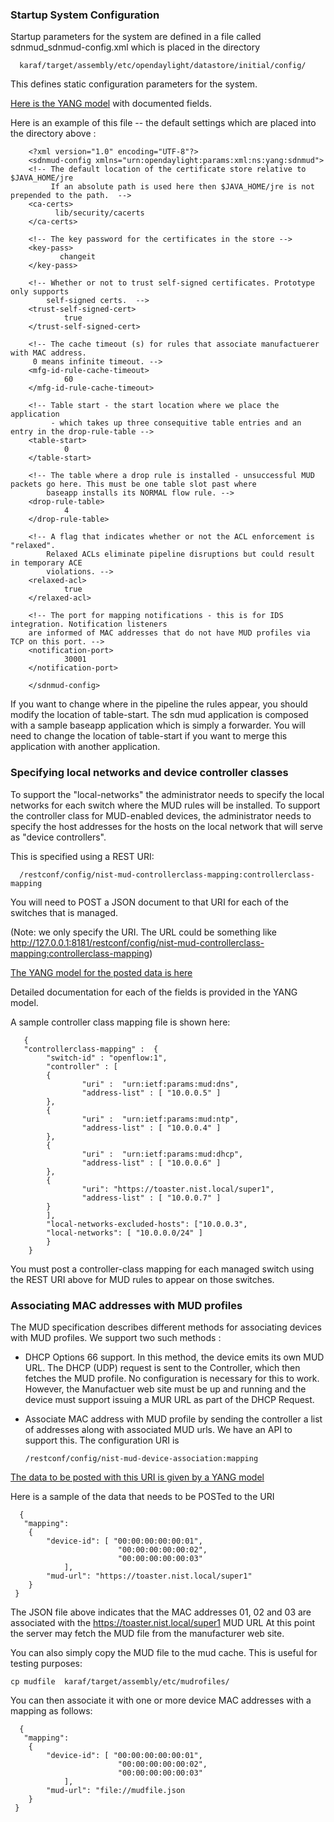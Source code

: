 ### Startup System Configuration ###

Startup parameters for the system are defined in a file called sdnmud\_sdnmud-config.xml which is placed in the directory 

      karaf/target/assembly/etc/opendaylight/datastore/initial/config/

This defines static configuration parameters for the system.

[Here is the YANG model](../../sdnmud-aggregator/api/src/main/yang/sdnmud.yang)  with documented fields.

Here is an example of this file -- the default settings which are placed into the directory above :

        <?xml version="1.0" encoding="UTF-8"?>
        <sdnmud-config xmlns="urn:opendaylight:params:xml:ns:yang:sdnmud">
        <!-- The default location of the certificate store relative to $JAVA_HOME/jre
             If an absolute path is used here then $JAVA_HOME/jre is not prepended to the path.  -->
        <ca-certs> 
              lib/security/cacerts
        </ca-certs> 

        <!-- The key password for the certificates in the store -->
        <key-pass> 
               changeit
        </key-pass>

        <!-- Whether or not to trust self-signed certificates. Prototype only supports 
            self-signed certs.  -->
        <trust-self-signed-cert> 
                true
        </trust-self-signed-cert> 

        <!-- The cache timeout (s) for rules that associate manufactuerer with MAC address. 
         0 means infinite timeout. -->
        <mfg-id-rule-cache-timeout>
                60
        </mfg-id-rule-cache-timeout>

        <!-- Table start - the start location where we place the application 
             - which takes up three consequitive table entries and an entry in the drop-rule-table -->
        <table-start>
                0
        </table-start>

        <!-- The table where a drop rule is installed - unsuccessful MUD packets go here. This must be one table slot past where 
            baseapp installs its NORMAL flow rule. -->
        <drop-rule-table>
                4
        </drop-rule-table>

        <!-- A flag that indicates whether or not the ACL enforcement is "relaxed". 
            Relaxed ACLs eliminate pipeline disruptions but could result in temporary ACE 
            violations. -->
        <relaxed-acl>
                true
        </relaxed-acl>

        <!-- The port for mapping notifications - this is for IDS integration. Notification listeners
        are informed of MAC addresses that do not have MUD profiles via TCP on this port. -->
        <notification-port>
                30001
        </notification-port>

        </sdnmud-config>

If you want to change where in the pipeline the rules appear, you should
modify the location of table-start. The sdn mud application is composed
with a sample baseapp application which is simply a forwarder. You will
need to change the location of table-start if you want to merge this
application with another application.

### Specifying local networks and device controller classes ###

To support the "local-networks" the administrator needs to specify the
local networks for each switch where the MUD rules will be installed.
To support the controller class for MUD-enabled devices, the administrator
needs to specify the host addresses for the hosts on the local network
that will serve as "device controllers".

This is specified using a REST URI:

      /restconf/config/nist-mud-controllerclass-mapping:controllerclass-mapping

You will need to POST a JSON document to that URI for each of the switches that is managed.


(Note: we only specify the URI. 
The URL could be something like http://127.0.0.1:8181/restconf/config/nist-mud-controllerclass-mapping:controllerclass-mapping)


[The YANG model for the posted data is here](../../sdnmud-aggregator/api/src/main/yang/nist-mud-controllerclass-mapping.yang)

Detailed documentation for each of the fields is provided in the YANG model.

A sample controller class mapping file is shown here:

       {
       "controllerclass-mapping" :  {
            "switch-id" : "openflow:1",
            "controller" : [
            {
                    "uri" :  "urn:ietf:params:mud:dns",
                    "address-list" : [ "10.0.0.5" ]
            },
            {
                    "uri" :  "urn:ietf:params:mud:ntp",
                    "address-list" : [ "10.0.0.4" ]
            },
            {
                    "uri" :  "urn:ietf:params:mud:dhcp",
                    "address-list" : [ "10.0.0.6" ]
            },
            {
                    "uri": "https://toaster.nist.local/super1",
                    "address-list" : [ "10.0.0.7" ]
            }
            ],
            "local-networks-excluded-hosts": ["10.0.0.3",
            "local-networks": [ "10.0.0.0/24" ]
            }
        }


You must post a controller-class mapping for each managed switch using the REST URI above for MUD rules
to appear on those switches. 


### Associating MAC addresses with MUD profiles ###

The MUD specification describes different methods for associating devices with MUD profiles. 
We support two such methods : 

* DHCP Options 66 support. In this method, the device emits its own MUD URL. The DHCP (UDP) 
request is sent to the Controller, which then fetches the MUD profile. No configuration is 
necessary for this to work. However, the Manufactuer web site must be up and running and the
device must support issuing a MUR URL as part of the DHCP Request.

* Associate MAC address with MUD profile by sending the controller a list of addresses
along with associated MUD urls. We have an API to support this. The configuration URI is


      /restconf/config/nist-mud-device-association:mapping

[The data to be posted with this URI is given by a YANG model](../../sdnmud-aggregator/api/src/main/yang/nist-mud-device-association.yang)

Here is a sample of the data that needs to be POSTed to the URI

      {
       "mapping":
        { 
            "device-id": [ "00:00:00:00:00:01",
                            "00:00:00:00:00:02",
                            "00:00:00:00:00:03"
                ],
            "mud-url": "https://toaster.nist.local/super1"
        }
     }   

The JSON file above indicates that the MAC addresses 01, 02 and 03 are associated with the https://toaster.nist.local/super1 MUD URL
At this point the server may fetch the MUD file from the manufacturer web site. 

You can also simply copy the MUD file to the mud cache. This is useful for testing purposes:

    cp mudfile  karaf/target/assembly/etc/mudrofiles/ 

You can then associate it with one or more device MAC addresses with a mapping as follows:


      {
       "mapping":
        { 
            "device-id": [ "00:00:00:00:00:01",
                            "00:00:00:00:00:02",
                            "00:00:00:00:00:03"
                ],
            "mud-url": "file://mudfile.json
        }
     }   
    


